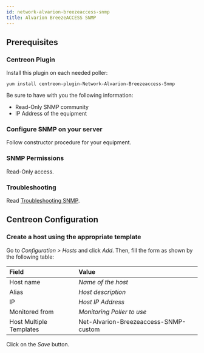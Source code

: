 ```yaml
---
id: network-alvarion-breezeaccess-snmp
title: Alvarion BreezeACCESS SNMP
---
```


## Prerequisites

### Centreon Plugin

Install this plugin on each needed poller:

``` shell
yum install centreon-plugin-Network-Alvarion-Breezeaccess-Snmp
```

Be sure to have with you the following information:

- Read-Only SNMP community
- IP Address of the equipment

### Configure SNMP on your server

Follow constructor procedure for your equipment.

### SNMP Permissions

Read-Only access.

### Troubleshooting

Read [Troubleshooting
SNMP](https://documentation.centreon.com/docs/centreon-plugins/en/latest/user/guide#snmp).

## Centreon Configuration

### Create a host using the appropriate template

Go to *Configuration \> Hosts* and click *Add*. Then, fill the form as shown by
the following table:

| Field                                | Value                                 |
| :----------------------------------- | :------------------------------------ |
| Host name                            | *Name of the host*                    |
| Alias                                | *Host description*                    |
| IP                                   | *Host IP Address*                     |
| Monitored from                       | *Monitoring Poller to use*            |
| Host Multiple Templates              | Net-Alvarion-Breezeaccess-SNMP-custom |

Click on the *Save* button.
